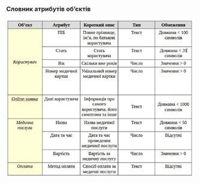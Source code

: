 ### Словник атрибутів об’єктів
![](https://github.com/oleksandrblazhko/ai-212-gurbin/blob/laboratory-work-5/2-SoftwareDesign/2.2-AttributeVocabulary/AttributeVocabulary.jpeg?raw=true)
